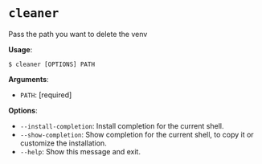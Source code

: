 # `cleaner`

Pass the path you want to delete the venv

**Usage**:

```console
$ cleaner [OPTIONS] PATH
```

**Arguments**:

* `PATH`: [required]

**Options**:

* `--install-completion`: Install completion for the current shell.
* `--show-completion`: Show completion for the current shell, to copy it or customize the installation.
* `--help`: Show this message and exit.

